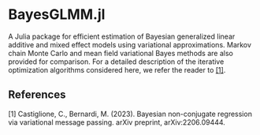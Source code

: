 # BayesGLMM.jl
A Julia package for efficient estimation of Bayesian generalized linear additive and mixed effect models using variational approximations.
Markov chain Monte Carlo and mean field variational Bayes methods are also provided for comparison.
For a detailed description of the iterative optimization algorithms considered here, we refer the reader to [[1]](#1).

## References
<a id="1">[1]</a> 
Castiglione, C., Bernardi, M. (2023). 
Bayesian non-conjugate regression via variational message passing.
arXiv preprint, arXiv:2206.09444.